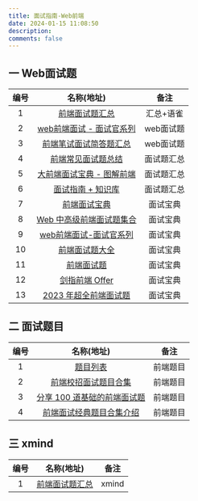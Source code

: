 ```yaml
---
title: 面试指南-Web前端
date: 2024-01-15 11:08:50
description: 
comments: false
---
```

##  一  Web面试题

| 编号 |                          名称(地址)                          |    备注    |
| :--: | :----------------------------------------------------------: | :--------: |
|  1   |   [前端面试题汇总](https://www.yuque.com/cuggz/interview)    | 汇总+语雀  |
|  2   |   [web前端面试 - 面试官系列](https://vue3js.cn/interview/)   | web面试题  |
|  3   | [前端笔试面试简答题汇总](https://huruji.github.io/FE-Interview/#/?id=前端笔试面试简答题汇总) | web面试题  |
|  4   |       [前端常见面试题总结](https://q.shanyue.tech/fe)        | 面试题汇总 |
|  5   | [大前端面试宝典 - 图解前端](https://lucifer.ren/fe-interview/#/?id=大前端面试宝典-图解前端) | 面试题汇总 |
|  6   | [面试指南 + 知识库](https://github.com/evestorm/front-end-interview) | 面试题汇总 |
|  7   | [前端面试宝典](https://xz-fe-interview.gitbook.io/fe-interview) |  面试宝典  |
|  8   | [Web 中高级前端面试题集合](https://segmentfault.com/a/1190000021966814) |  面试宝典  |
|  9   | [web前端面试-面试官系列](https://www.developers.pub/wiki/1065322) |  面试宝典  |
|  10  | [前端面试题大全](https://gitee.com/daes66/Front-end-interview) |  面试宝典  |
|  11  | [前端面试题](https://namewjp.github.io/Front-end-interview/) |  面试宝典  |
|  12  | [剑指前端 Offer](https://febook.hzfe.org/awesome-interview/) |  面试宝典  |
|  13  | [2023 年超全前端面试题](https://xie.infoq.cn/article/64a45630bd4bc47c93e97b7e4) |  面试宝典  |

## 二 面试题目

| 编号 |                          名称(地址)                          |   备注   |
| :--: | :----------------------------------------------------------: | :------: |
|  1   |         [题目列表](https://fe.ecool.fun/topic-list)          | 前端题目 |
|  2   | [前端校招面试题目合集](https://www.nowcoder.com/ta/review-frontend) | 前端题目 |
|  3   | [分享 100 道基础的前端面试题](https://cloud.tencent.com/developer/article/1983792) | 前端题目 |
|  4   | [前端面试经典题目合集介绍](https://www.nowcoder.com/ta/front-end-interview) | 前端题目 |

## 三 xmind

| 编号 |                   名称(地址)                   | 备注  |
| :--: | :--------------------------------------------: | :---: |
|  1   | [前端面试题汇总](https://xmind.app/m/Ct9pXB/#) | xmind |

